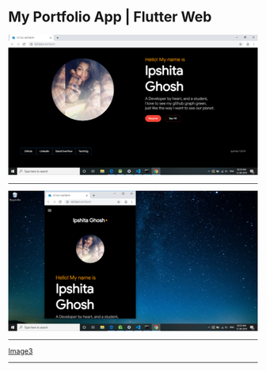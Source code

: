 # My Portfolio App | Flutter Web

![Image1](https://github.com/ipshitag/MySimplePortfolio/blob/master/2019-09-12%20(1).png)


<hr>


![Image2](https://github.com/ipshitag/MySimplePortfolio/blob/master/2019-09-12%20(2).png)


<hr>


[Image3](https://github.com/ipshitag/MySimplePortfolio/blob/master/2019-09-12%20(3).png)


<hr>





